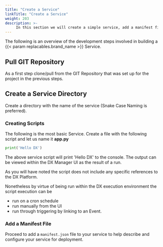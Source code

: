 ```yaml
---
title: "Create a Service"
linkTitle: "Create a Service"
weight: 203
description: >-
     In this section we will create a simple service, add a manifest file to the service and deploy the service.
---
```



The following is an overview of the development steps involved in building a {{< param replacables.brand_name  >}} Service.

## Pull GIT Repository
As a first step clone/pull from the GIT Repository that was set up for the project in the previous steps. 

## Create a Service Directory
Create a directory with the name of the service (Snake Case Naming is preferred).

### Creating Scripts

The following is the most basic Service. Create a file with the following script and let us name it **app.py**

```python
print('Hello DX')
```

The above service script will print 'Hello DX' to the console. The output can be viewed within the DX Manager UI as the result of a run.

As you will have noted the script does not include any specific references to the DX Platform.

Nonetheless by virtue of being run within the DX execution environment the script execution can be 

* run on a cron schedule
* run manually from the UI
* run through triggering by linking to an Event.

###  Add a Manifest File
Proceed to add a `manifest.json` file to your service to help describe and configure your service for deployment.